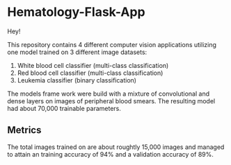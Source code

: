 # Hematology-Flask-App
Hey!

This repository contains 4 different computer vision applications utilizing one model trained on 3 different image datasets:
  1. White blood cell classifier (multi-class classification)
  2. Red blood cell classifier (multi-class classification)
  3. Leukemia classifier (binary classification)
  
The models frame work were build with a mixture of convolutional and dense layers on images of peripheral blood smears. The resulting model had about 70,000 trainable parameters.


## Metrics
The total images trained on are about roughtly 15,000 images and managed to attain an training accuracy of 94% and a validation accuracy of 89%.
